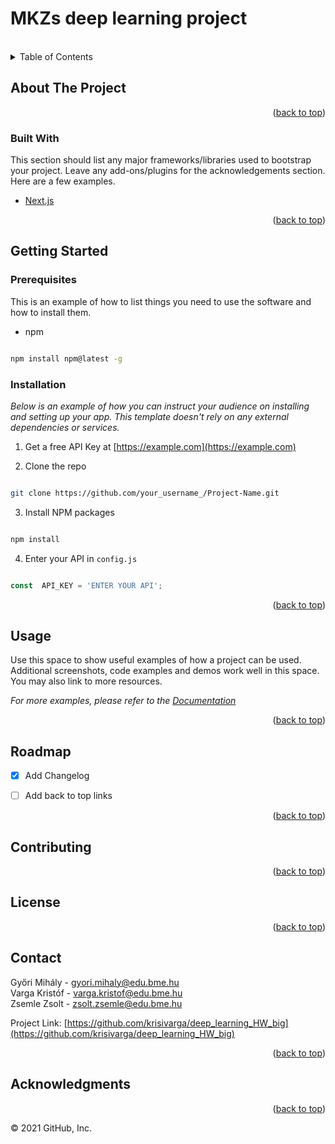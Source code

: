 
# MKZs deep learning project 
<br  />
<!-- TABLE OF CONTENTS -->

<details>

<summary>Table of Contents</summary>

<ol>

<li>

<a  href="#about-the-project">About The Project</a>

<ul>

<li><a  href="#built-with">Built With</a></li>

</ul>

</li>

<li>

<a  href="#getting-started">Getting Started</a>

<ul>

<li><a  href="#prerequisites">Prerequisites</a></li>

<li><a  href="#installation">Installation</a></li>

</ul>

</li>

<li><a  href="#usage">Usage</a></li>

<li><a  href="#roadmap">Roadmap</a></li>

<li><a  href="#contributing">Contributing</a></li>

<li><a  href="#license">License</a></li>

<li><a  href="#contact">Contact</a></li>

<li><a  href="#acknowledgments">Acknowledgments</a></li>

</ol>

</details>

  
  
  

<!-- ABOUT THE PROJECT -->

## About The Project

  

  



  

<p  align="right">(<a  href="#top">back to top</a>)</p>

  
  
  

### Built With

  

This section should list any major frameworks/libraries used to bootstrap your project. Leave any add-ons/plugins for the acknowledgements section. Here are a few examples.

*  [Next.js](https://nextjs.org/)


  

<p  align="right">(<a  href="#top">back to top</a>)</p>

  
  
  

<!-- GETTING STARTED -->

## Getting Started



  

### Prerequisites

  

This is an example of how to list things you need to use the software and how to install them.

* npm

```sh

npm install npm@latest -g

```

  

### Installation

  

_Below is an example of how you can instruct your audience on installing and setting up your app. This template doesn't rely on any external dependencies or services._

  

1. Get a free API Key at [https://example.com](https://example.com)

2. Clone the repo

```sh

git clone https://github.com/your_username_/Project-Name.git

```

3. Install NPM packages

```sh

npm install

```

4. Enter your API in `config.js`

```js

const  API_KEY = 'ENTER YOUR API';

```

  

<p  align="right">(<a  href="#top">back to top</a>)</p>

  
  
  

<!-- USAGE EXAMPLES -->

## Usage

  

Use this space to show useful examples of how a project can be used. Additional screenshots, code examples and demos work well in this space. You may also link to more resources.

  

_For more examples, please refer to the [Documentation](https://example.com)_

  

<p  align="right">(<a  href="#top">back to top</a>)</p>

  
  
  

<!-- ROADMAP -->

## Roadmap

  

-  [x] Add Changelog

-  [ ] Add back to top links

<p  align="right">(<a  href="#top">back to top</a>)</p>

  
  
  

<!-- CONTRIBUTING -->

## Contributing

  
  

<p  align="right">(<a  href="#top">back to top</a>)</p>

  
  
  

<!-- LICENSE -->

## License

  



  

<p  align="right">(<a  href="#top">back to top</a>)</p>

  
  
  

<!-- CONTACT -->

## Contact

  

Győri Mihály - gyori.mihaly@edu.bme.hu <br  />
Varga Kristóf - varga.kristof@edu.bme.hu<br  />
Zsemle Zsolt - zsolt.zsemle@edu.bme.hu


  

Project Link: [https://github.com/krisivarga/deep_learning_HW_big](https://github.com/krisivarga/deep_learning_HW_big)

  

<p  align="right">(<a  href="#top">back to top</a>)</p>

  
  
  

<!-- ACKNOWLEDGMENTS -->

## Acknowledgments

  

  

<p  align="right">(<a  href="#top">back to top</a>)</p>

  
  
  

<!-- MARKDOWN LINKS & IMAGES -->

© 2021 GitHub, Inc.
